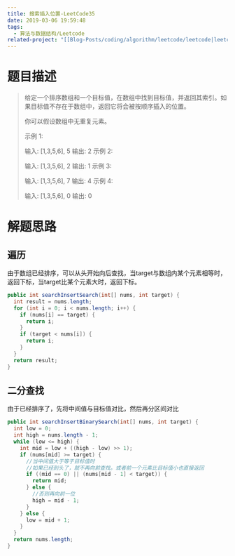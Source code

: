```yaml
---
title: 搜索插入位置-LeetCode35
date: 2019-03-06 19:59:48
tags:
  - 算法与数据结构/Leetcode
related-project: "[[Blog-Posts/coding/algorithm/leetcode/leetcode|leetcode]]"
---
```


# 题目描述

> 给定一个排序数组和一个目标值，在数组中找到目标值，并返回其索引。如果目标值不存在于数组中，返回它将会被按顺序插入的位置。
>
> 你可以假设数组中无重复元素。
>
> 示例 1:
>
> 输入: \[1,3,5,6], 5
> 输出: 2
> 示例 2:
>
> 输入: \[1,3,5,6], 2
> 输出: 1
> 示例 3:
>
> 输入: \[1,3,5,6], 7
> 输出: 4
> 示例 4:
>
> 输入: \[1,3,5,6], 0
> 输出: 0

<!--more-->

# 解题思路

## 遍历

由于数组已经排序，可以从头开始向后查找，当target与数组内某个元素相等时，返回下标，当target比某个元素大时，返回下标。

```java
public int searchInsertSearch(int[] nums, int target) {
  int result = nums.length;
  for (int i = 0; i < nums.length; i++) {
    if (nums[i] == target) {
      return i;
    }
    if (target < nums[i]) {
      return i;
    }
  }
  return result;
}
```



## 二分查找

由于已经排序了，先将中间值与目标值对比，然后再分区间对比

```java
public int searchInsertBinarySearch(int[] nums, int target) {
  int low = 0;
  int high = nums.length - 1;
  while (low <= high) {
    int mid = low + ((high - low) >> 1);
    if (nums[mid] >= target) {
      //当中间值大于等于目标值时
      //如果已经到头了，就不再向前查找。或者前一个元素比目标值小也直接返回
      if ((mid == 0) || (nums[mid - 1] < target)) {
        return mid;
      } else {
        //否则再向前一位
        high = mid - 1;
      }
    } else {
      low = mid + 1;
    }
  }
  return nums.length;
}
```

